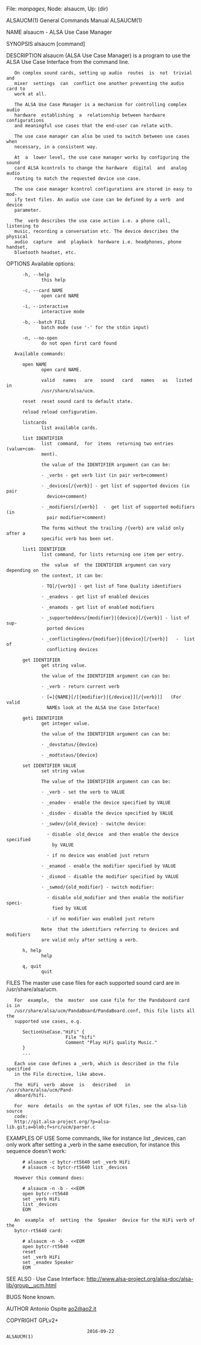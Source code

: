 File: *manpages*,  Node: alsaucm,  Up: (dir)

ALSAUCM(1)                  General Commands Manual                 ALSAUCM(1)



NAME
       alsaucm - ALSA Use Case Manager

SYNOPSIS
       alsaucm <options> [command]

DESCRIPTION
       alsaucm  (ALSA  Use Case Manager) is a program to use the ALSA Use Case
       Interface from the command line.

       On complex sound cards, setting up audio  routes  is  not  trivial  and
       mixer  settings  can  conflict one another preventing the audio card to
       work at all.

       The ALSA Use Case Manager is a mechanism for controlling complex  audio
       hardware  establishing  a  relationship between hardware configurations
       and meaningful use cases that the end-user can relate with.

       The use case manager can also be used to switch between use cases  when
       necessary, in a consistent way.

       At  a  lower level, the use case manager works by configuring the sound
       card ALSA kcontrols to change the hardware  digital  and  analog  audio
       routing to match the requested device use case.

       The use case manager kcontrol configurations are stored in easy to mod‐
       ify text files. An audio use case can be defined by a verb  and  device
       parameter.

       The  verb describes the use case action i.e. a phone call, listening to
       music, recording a conversation etc. The device describes the  physical
       audio  capture  and  playback  hardware i.e. headphones, phone handset,
       bluetooth headset, etc.

OPTIONS
       Available options:

          -h, --help
                 this help

          -c, --card NAME
                 open card NAME

          -i, --interactive
                 interactive mode

          -b, --batch FILE
                 batch mode (use '-' for the stdin input)

          -n, --no-open
                 do not open first card found

       Available commands:

          open NAME
                 open card NAME.

                 valid   names   are   sound   card   names   as   listed   in
                 /usr/share/alsa/ucm.

          reset  reset sound card to default state.

          reload reload configuration.

          listcards
                 list available cards.

          list IDENTIFIER
                 list  command,  for  items  returning two entries (value+com‐
                 ment).

                 the value of the IDENTIFIER argument can can be:

                 · _verbs - get verb list (in pair verb+comment)

                 · _devices[/{verb}] - get list of supported devices (in  pair
                   device+comment)

                 · _modifiers[/{verb}]  -  get list of supported modifiers (in
                   pair modifier+comment)

                 The forms without the trailing /{verb} are valid only after a
                 specific verb has been set.

          list1 IDENTIFIER
                 list command, for lists returning one item per entry.

                 the  value  of  the IDENTIFIER argument can vary depending on
                 the context, it can be:

                 · TQ[/{verb}] - get list of Tone Quality identifiers

                 · _enadevs - get list of enabled devices

                 · _enamods - get list of enabled modifiers

                 · _supporteddevs/{modifier}|{device}[/{verb}] - list of  sup‐
                   ported devices

                 · _conflictingdevs/{modifier}|{device}[/{verb}]   -  list  of
                   conflicting devices

          get IDENTIFIER
                 get string value.

                 the value of the IDENTIFIER argument can can be:

                 · _verb - return current verb

                 · [=]{NAME}[/[{modifier}|{/device}][/{verb}]]   (For    valid
                   NAMEs look at the ALSA Use Case Interface)

          geti IDENTIFIER
                 get integer value.

                 the value of the IDENTIFIER argument can can be:

                 · _devstatus/{device}

                 · _modtstaus/{device}

          set IDENTIFIER VALUE
                 set string value

                 The value of the IDENTIFIER argument can can be:

                 · _verb - set the verb to VALUE

                 · _enadev - enable the device specified by VALUE

                 · _disdev - disable the device specified by VALUE

                 · _swdev/{old_device} - switche device:

                   · disable  old_device  and then enable the device specified
                     by VALUE

                   · if no device was enabled just return

                 · _enamod - enable the modifier specified by VALUE

                 · _dismod - disable the modifier specified by VALUE

                 · _swmod/{old_modifier} - switch modifier:

                   · disable old_modifier and then enable the modifier  speci‐
                     fied by VALUE

                   · if no modifier was enabled just return

                 Note  that the identifiers referring to devices and modifiers
                 are valid only after setting a verb.

          h, help
                 help

          q, quit
                 quit

FILES
       The master use  case  files  for  each  supported  sound  card  are  in
       /usr/share/alsa/ucm.

       For  example,  the  master  use case file for the Pandaboard card is in
       /usr/share/alsa/ucm/PandaBoard/PandaBoard.conf, this file lists all the
       supported use cases, e.g.

          SectionUseCase."HiFi" {
                          File "hifi"
                          Comment "Play HiFi quality Music."
          }
          ...

       Each use case defines a _verb, which is described in the file specified
       in the File directive, like above.

       The  HiFi  verb  above  is   described   in   /usr/share/alsa/ucm/Pand‐
       aBoard/hifi.

       For  more  details  on the syntax of UCM files, see the alsa-lib source
       code:
       http://git.alsa-project.org/?p=alsa-lib.git;a=blob;f=src/ucm/parser.c

EXAMPLES OF USE
       Some  commands,  like  for  instance list _devices, can only work after
       setting a _verb in the  same  execution,  for  instance  this  sequence
       doesn't work:

          # alsaucm -c bytcr-rt5640 set _verb HiFi
          # alsaucm -c bytcr-rt5640 list _devices

       However this command does:

          # alsaucm -n -b - <<EOM
          open bytcr-rt5640
          set _verb HiFi
          list _devices
          EOM

       An  example  of  setting  the  Speaker  device for the HiFi verb of the
       bytcr-rt5640 card:

          # alsaucm -n -b - <<EOM
          open bytcr-rt5640
          reset
          set _verb HiFi
          set _enadev Speaker
          EOM

SEE ALSO
       · Use                          Case                          Interface:
         http://www.alsa-project.org/alsa-doc/alsa-lib/group__ucm.html

BUGS
       None known.

AUTHOR
       Antonio Ospite <ao2@ao2.it>

COPYRIGHT
       GPLv2+




                                  2016-09-22                        ALSAUCM(1)
